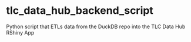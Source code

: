 # tlc_data_hub_backend_script
Python script that ETLs data from the DuckDB repo into the TLC Data Hub RShiny App
